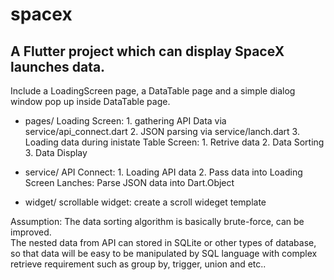 # spacex

## A Flutter project which can display SpaceX launches data.



Include a LoadingScreen page, a DataTable page and a simple dialog window pop up inside DataTable page.


- pages/
    Loading Screen: 1. gathering API Data via service/api_connect.dart
                    2. JSON parsing via service/lanch.dart
                    3. Loading data during inistate
    Table Screen: 1. Retrive data
                  2. Data Sorting
                  3. Data Display
- service/
    API Connect:  1. Loading API data
                  2. Pass data into Loading Screen
    Lanches: Parse JSON data into Dart.Object

- widget/
    scrollable widget: create a scroll wideget template


Assumption: 
The data sorting algorithm is basically brute-force, can be improved. \
The nested data from API can stored in SQLite or other types of database, so that data will be easy to be manipulated by SQL language with complex retrieve requirement such as group by, trigger, union and etc..
